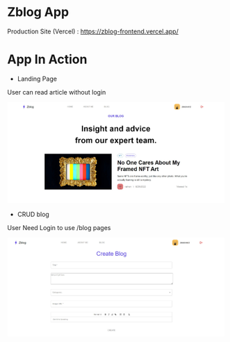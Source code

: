 # Zblog App

Production Site (Vercel) : https://zblog-frontend.vercel.app/


# App In Action


- Landing Page

User can read article without login

<img src="https://github.com/zexoverz/zblog-frontend/blob/master/img/landing.jpeg" alt="drawing" width="500"/>


- CRUD blog

User Need Login to use /blog pages

<img src="https://github.com/zexoverz/zblog-frontend/blob/master/img/Web%20capture_25-8-2022_75650_localhost.jpeg" alt="drawing" width="500"/>



